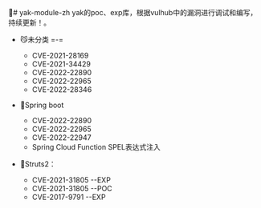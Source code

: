 🐲# yak-module-zh
yak的poc、exp库，根据vulhub中的漏洞进行调试和编写，持续更新！。

- 😼未分类 =-=
  -  CVE-2021-28169
  -  CVE-2021-34429
  -  CVE-2022-22890
  -  CVE-2022-22965
  -  CVE-2022-28346

- 🐉Spring boot
  - CVE-2022-22890
  - CVE-2022-22965
  - CVE-2022-22947
  - Spring Cloud Function SPEL表达式注入
  

- 🦄Struts2：
  - CVE-2021-31805 --EXP
  - CVE-2021-31805 --POC
  - CVE-2017-9791 --EXP
  
  
